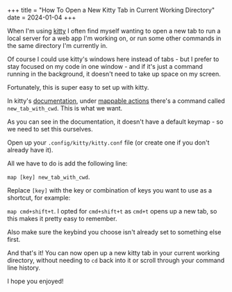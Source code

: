 +++
title = "How To Open a New Kitty Tab in Current Working Directory"
date = 2024-01-04
+++

When I'm using [kitty](https://sw.kovidgoyal.net/kitty/) I often find myself wanting to open a new tab to run a local server for a web app I'm working on, or run some other commands in the same directory I'm currently in.

Of course I could use kitty's windows here instead of tabs - but I prefer to stay focused on my code in one window - and if it's just a command running in the background, it doesn't need to take up space on my screen.

Fortunately, this is super easy to set up with kitty.

In kitty's [documentation](https://sw.kovidgoyal.net/kitty/conf/), under [mappable actions](https://sw.kovidgoyal.net/kitty/actions/#tab-management) there's a command called `new_tab_with_cwd`. This is what we want. 

As you can see in the documentation, it doesn't have a default keymap - so we need to set this ourselves.

Open up your `.config/kitty/kitty.conf` file (or create one if you don't already have it). 

All we have to do is add the following line:

`map [key] new_tab_with_cwd`. 

Replace `[key]` with the key or combination of keys you want to use as a shortcut, for example:

`map cmd+shift+t`. I opted for `cmd+shift+t` as `cmd+t` opens up a new tab, so this makes it pretty easy to remember.

Also make sure the keybind you choose isn't already set to something else first. 

And that's it! You can now open up a new kitty tab in your current working directory, without needing to `cd` back into it or scroll through your command line history.

I hope you enjoyed!
